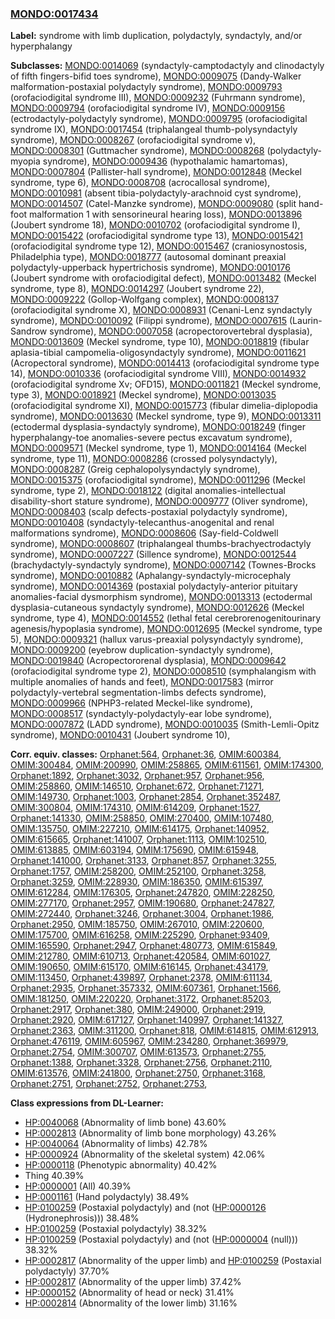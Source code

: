 
### [MONDO:0017434](http://purl.obolibrary.org/obo/MONDO_0017434)
**Label:** syndrome with limb duplication, polydactyly, syndactyly, and/or hyperphalangy

**Subclasses:** [MONDO:0014069](http://purl.obolibrary.org/obo/MONDO_0014069) (syndactyly-camptodactyly and clinodactyly of fifth fingers-bifid toes syndrome), [MONDO:0009075](http://purl.obolibrary.org/obo/MONDO_0009075) (Dandy-Walker malformation-postaxial polydactyly syndrome), [MONDO:0009793](http://purl.obolibrary.org/obo/MONDO_0009793) (orofaciodigital syndrome III), [MONDO:0009232](http://purl.obolibrary.org/obo/MONDO_0009232) (Fuhrmann syndrome), [MONDO:0009794](http://purl.obolibrary.org/obo/MONDO_0009794) (orofaciodigital syndrome IV), [MONDO:0009156](http://purl.obolibrary.org/obo/MONDO_0009156) (ectrodactyly-polydactyly syndrome), [MONDO:0009795](http://purl.obolibrary.org/obo/MONDO_0009795) (orofaciodigital syndrome IX), [MONDO:0017454](http://purl.obolibrary.org/obo/MONDO_0017454) (triphalangeal thumb-polysyndactyly syndrome), [MONDO:0008267](http://purl.obolibrary.org/obo/MONDO_0008267) (orofaciodigital syndrome v), [MONDO:0008301](http://purl.obolibrary.org/obo/MONDO_0008301) (Guttmacher syndrome), [MONDO:0008268](http://purl.obolibrary.org/obo/MONDO_0008268) (polydactyly-myopia syndrome), [MONDO:0009436](http://purl.obolibrary.org/obo/MONDO_0009436) (hypothalamic hamartomas), [MONDO:0007804](http://purl.obolibrary.org/obo/MONDO_0007804) (Pallister-hall syndrome), [MONDO:0012848](http://purl.obolibrary.org/obo/MONDO_0012848) (Meckel syndrome, type 6), [MONDO:0008708](http://purl.obolibrary.org/obo/MONDO_0008708) (acrocallosal syndrome), [MONDO:0010981](http://purl.obolibrary.org/obo/MONDO_0010981) (absent tibia-polydactyly-arachnoid cyst syndrome), [MONDO:0014507](http://purl.obolibrary.org/obo/MONDO_0014507) (Catel-Manzke syndrome), [MONDO:0009080](http://purl.obolibrary.org/obo/MONDO_0009080) (split hand-foot malformation 1 with sensorineural hearing loss), [MONDO:0013896](http://purl.obolibrary.org/obo/MONDO_0013896) (Joubert syndrome 18), [MONDO:0010702](http://purl.obolibrary.org/obo/MONDO_0010702) (orofaciodigital syndrome I), [MONDO:0015422](http://purl.obolibrary.org/obo/MONDO_0015422) (orofaciodigital syndrome type 13), [MONDO:0015421](http://purl.obolibrary.org/obo/MONDO_0015421) (orofaciodigital syndrome type 12), [MONDO:0015467](http://purl.obolibrary.org/obo/MONDO_0015467) (craniosynostosis, Philadelphia type), [MONDO:0018777](http://purl.obolibrary.org/obo/MONDO_0018777) (autosomal dominant preaxial polydactyly-upperback hypertrichosis syndrome), [MONDO:0010176](http://purl.obolibrary.org/obo/MONDO_0010176) (Joubert syndrome with orofaciodigital defect), [MONDO:0013482](http://purl.obolibrary.org/obo/MONDO_0013482) (Meckel syndrome, type 8), [MONDO:0014297](http://purl.obolibrary.org/obo/MONDO_0014297) (Joubert syndrome 22), [MONDO:0009222](http://purl.obolibrary.org/obo/MONDO_0009222) (Gollop-Wolfgang complex), [MONDO:0008137](http://purl.obolibrary.org/obo/MONDO_0008137) (orofaciodigital syndrome X), [MONDO:0008931](http://purl.obolibrary.org/obo/MONDO_0008931) (Cenani-Lenz syndactyly syndrome), [MONDO:0010092](http://purl.obolibrary.org/obo/MONDO_0010092) (Filippi syndrome), [MONDO:0007615](http://purl.obolibrary.org/obo/MONDO_0007615) (Laurin-Sandrow syndrome), [MONDO:0007058](http://purl.obolibrary.org/obo/MONDO_0007058) (acropectorovertebral dysplasia), [MONDO:0013609](http://purl.obolibrary.org/obo/MONDO_0013609) (Meckel syndrome, type 10), [MONDO:0018819](http://purl.obolibrary.org/obo/MONDO_0018819) (fibular aplasia-tibial campomelia-oligosyndactyly syndrome), [MONDO:0011621](http://purl.obolibrary.org/obo/MONDO_0011621) (Acropectoral syndrome), [MONDO:0014413](http://purl.obolibrary.org/obo/MONDO_0014413) (orofaciodigital syndrome type 14), [MONDO:0010336](http://purl.obolibrary.org/obo/MONDO_0010336) (orofaciodigital syndrome VIII), [MONDO:0014932](http://purl.obolibrary.org/obo/MONDO_0014932) (orofaciodigital syndrome Xv; OFD15), [MONDO:0011821](http://purl.obolibrary.org/obo/MONDO_0011821) (Meckel syndrome, type 3), [MONDO:0018921](http://purl.obolibrary.org/obo/MONDO_0018921) (Meckel syndrome), [MONDO:0013035](http://purl.obolibrary.org/obo/MONDO_0013035) (orofaciodigital syndrome XI), [MONDO:0015773](http://purl.obolibrary.org/obo/MONDO_0015773) (fibular dimelia-diplopodia syndrome), [MONDO:0013630](http://purl.obolibrary.org/obo/MONDO_0013630) (Meckel syndrome, type 9), [MONDO:0013311](http://purl.obolibrary.org/obo/MONDO_0013311) (ectodermal dysplasia-syndactyly syndrome), [MONDO:0018249](http://purl.obolibrary.org/obo/MONDO_0018249) (finger hyperphalangy-toe anomalies-severe pectus excavatum syndrome), [MONDO:0009571](http://purl.obolibrary.org/obo/MONDO_0009571) (Meckel syndrome, type 1), [MONDO:0014164](http://purl.obolibrary.org/obo/MONDO_0014164) (Meckel syndrome, type 11), [MONDO:0008286](http://purl.obolibrary.org/obo/MONDO_0008286) (crossed polysyndactyly), [MONDO:0008287](http://purl.obolibrary.org/obo/MONDO_0008287) (Greig cephalopolysyndactyly syndrome), [MONDO:0015375](http://purl.obolibrary.org/obo/MONDO_0015375) (orofaciodigital syndrome), [MONDO:0011296](http://purl.obolibrary.org/obo/MONDO_0011296) (Meckel syndrome, type 2), [MONDO:0018122](http://purl.obolibrary.org/obo/MONDO_0018122) (digital anomalies-intellectual disability-short stature syndrome), [MONDO:0009777](http://purl.obolibrary.org/obo/MONDO_0009777) (Oliver syndrome), [MONDO:0008403](http://purl.obolibrary.org/obo/MONDO_0008403) (scalp defects-postaxial polydactyly syndrome), [MONDO:0010408](http://purl.obolibrary.org/obo/MONDO_0010408) (syndactyly-telecanthus-anogenital and renal malformations syndrome), [MONDO:0008606](http://purl.obolibrary.org/obo/MONDO_0008606) (Say-field-Coldwell syndrome), [MONDO:0008607](http://purl.obolibrary.org/obo/MONDO_0008607) (triphalangeal thumbs-brachyectrodactyly syndrome), [MONDO:0007227](http://purl.obolibrary.org/obo/MONDO_0007227) (Sillence syndrome), [MONDO:0012544](http://purl.obolibrary.org/obo/MONDO_0012544) (brachydactyly-syndactyly syndrome), [MONDO:0007142](http://purl.obolibrary.org/obo/MONDO_0007142) (Townes-Brocks syndrome), [MONDO:0010882](http://purl.obolibrary.org/obo/MONDO_0010882) (Aphalangy-syndactyly-microcephaly syndrome), [MONDO:0014369](http://purl.obolibrary.org/obo/MONDO_0014369) (postaxial polydactyly-anterior pituitary anomalies-facial dysmorphism syndrome), [MONDO:0013313](http://purl.obolibrary.org/obo/MONDO_0013313) (ectodermal dysplasia-cutaneous syndactyly syndrome), [MONDO:0012626](http://purl.obolibrary.org/obo/MONDO_0012626) (Meckel syndrome, type 4), [MONDO:0014552](http://purl.obolibrary.org/obo/MONDO_0014552) (lethal fetal cerebrorenogenitourinary agenesis/hypoplasia syndrome), [MONDO:0012695](http://purl.obolibrary.org/obo/MONDO_0012695) (Meckel syndrome, type 5), [MONDO:0009321](http://purl.obolibrary.org/obo/MONDO_0009321) (hallux varus-preaxial polysyndactyly syndrome), [MONDO:0009200](http://purl.obolibrary.org/obo/MONDO_0009200) (eyebrow duplication-syndactyly syndrome), [MONDO:0019840](http://purl.obolibrary.org/obo/MONDO_0019840) (Acropectororenal dysplasia), [MONDO:0009642](http://purl.obolibrary.org/obo/MONDO_0009642) (orofaciodigital syndrome type 2), [MONDO:0008510](http://purl.obolibrary.org/obo/MONDO_0008510) (symphalangism with multiple anomalies of hands and feet), [MONDO:0017583](http://purl.obolibrary.org/obo/MONDO_0017583) (mirror polydactyly-vertebral segmentation-limbs defects syndrome), [MONDO:0009966](http://purl.obolibrary.org/obo/MONDO_0009966) (NPHP3-related Meckel-like syndrome), [MONDO:0008517](http://purl.obolibrary.org/obo/MONDO_0008517) (syndactyly-polydactyly-ear lobe syndrome), [MONDO:0007872](http://purl.obolibrary.org/obo/MONDO_0007872) (LADD syndrome), [MONDO:0010035](http://purl.obolibrary.org/obo/MONDO_0010035) (Smith-Lemli-Opitz syndrome), [MONDO:0010431](http://purl.obolibrary.org/obo/MONDO_0010431) (Joubert syndrome 10), 

**Corr. equiv. classes:** [Orphanet:564](http://www.orpha.net/ORDO/Orphanet_564), [Orphanet:36](http://www.orpha.net/ORDO/Orphanet_36), [OMIM:600384](http://purl.obolibrary.org/obo/OMIM_600384), [OMIM:300484](http://purl.obolibrary.org/obo/OMIM_300484), [OMIM:200990](http://purl.obolibrary.org/obo/OMIM_200990), [OMIM:258865](http://purl.obolibrary.org/obo/OMIM_258865), [OMIM:611561](http://purl.obolibrary.org/obo/OMIM_611561), [OMIM:174300](http://purl.obolibrary.org/obo/OMIM_174300), [Orphanet:1892](http://www.orpha.net/ORDO/Orphanet_1892), [Orphanet:3032](http://www.orpha.net/ORDO/Orphanet_3032), [Orphanet:957](http://www.orpha.net/ORDO/Orphanet_957), [Orphanet:956](http://www.orpha.net/ORDO/Orphanet_956), [OMIM:258860](http://purl.obolibrary.org/obo/OMIM_258860), [OMIM:146510](http://purl.obolibrary.org/obo/OMIM_146510), [Orphanet:672](http://www.orpha.net/ORDO/Orphanet_672), [Orphanet:71271](http://www.orpha.net/ORDO/Orphanet_71271), [OMIM:149730](http://purl.obolibrary.org/obo/OMIM_149730), [Orphanet:1003](http://www.orpha.net/ORDO/Orphanet_1003), [Orphanet:2854](http://www.orpha.net/ORDO/Orphanet_2854), [Orphanet:352487](http://www.orpha.net/ORDO/Orphanet_352487), [OMIM:300804](http://purl.obolibrary.org/obo/OMIM_300804), [OMIM:174310](http://purl.obolibrary.org/obo/OMIM_174310), [OMIM:614209](http://purl.obolibrary.org/obo/OMIM_614209), [Orphanet:1527](http://www.orpha.net/ORDO/Orphanet_1527), [Orphanet:141330](http://www.orpha.net/ORDO/Orphanet_141330), [OMIM:258850](http://purl.obolibrary.org/obo/OMIM_258850), [OMIM:270400](http://purl.obolibrary.org/obo/OMIM_270400), [OMIM:107480](http://purl.obolibrary.org/obo/OMIM_107480), [OMIM:135750](http://purl.obolibrary.org/obo/OMIM_135750), [OMIM:227210](http://purl.obolibrary.org/obo/OMIM_227210), [OMIM:614175](http://purl.obolibrary.org/obo/OMIM_614175), [Orphanet:140952](http://www.orpha.net/ORDO/Orphanet_140952), [OMIM:615665](http://purl.obolibrary.org/obo/OMIM_615665), [Orphanet:141007](http://www.orpha.net/ORDO/Orphanet_141007), [Orphanet:1113](http://www.orpha.net/ORDO/Orphanet_1113), [OMIM:102510](http://purl.obolibrary.org/obo/OMIM_102510), [OMIM:613885](http://purl.obolibrary.org/obo/OMIM_613885), [OMIM:603194](http://purl.obolibrary.org/obo/OMIM_603194), [OMIM:175690](http://purl.obolibrary.org/obo/OMIM_175690), [OMIM:615948](http://purl.obolibrary.org/obo/OMIM_615948), [Orphanet:141000](http://www.orpha.net/ORDO/Orphanet_141000), [Orphanet:3133](http://www.orpha.net/ORDO/Orphanet_3133), [Orphanet:857](http://www.orpha.net/ORDO/Orphanet_857), [Orphanet:3255](http://www.orpha.net/ORDO/Orphanet_3255), [Orphanet:1757](http://www.orpha.net/ORDO/Orphanet_1757), [OMIM:258200](http://purl.obolibrary.org/obo/OMIM_258200), [OMIM:252100](http://purl.obolibrary.org/obo/OMIM_252100), [Orphanet:3258](http://www.orpha.net/ORDO/Orphanet_3258), [Orphanet:3259](http://www.orpha.net/ORDO/Orphanet_3259), [OMIM:228930](http://purl.obolibrary.org/obo/OMIM_228930), [OMIM:186350](http://purl.obolibrary.org/obo/OMIM_186350), [OMIM:615397](http://purl.obolibrary.org/obo/OMIM_615397), [OMIM:612284](http://purl.obolibrary.org/obo/OMIM_612284), [OMIM:176305](http://purl.obolibrary.org/obo/OMIM_176305), [Orphanet:247820](http://www.orpha.net/ORDO/Orphanet_247820), [OMIM:228250](http://purl.obolibrary.org/obo/OMIM_228250), [OMIM:277170](http://purl.obolibrary.org/obo/OMIM_277170), [Orphanet:2957](http://www.orpha.net/ORDO/Orphanet_2957), [OMIM:190680](http://purl.obolibrary.org/obo/OMIM_190680), [Orphanet:247827](http://www.orpha.net/ORDO/Orphanet_247827), [OMIM:272440](http://purl.obolibrary.org/obo/OMIM_272440), [Orphanet:3246](http://www.orpha.net/ORDO/Orphanet_3246), [Orphanet:3004](http://www.orpha.net/ORDO/Orphanet_3004), [Orphanet:1986](http://www.orpha.net/ORDO/Orphanet_1986), [Orphanet:2950](http://www.orpha.net/ORDO/Orphanet_2950), [OMIM:185750](http://purl.obolibrary.org/obo/OMIM_185750), [OMIM:267010](http://purl.obolibrary.org/obo/OMIM_267010), [OMIM:220600](http://purl.obolibrary.org/obo/OMIM_220600), [OMIM:175700](http://purl.obolibrary.org/obo/OMIM_175700), [OMIM:616258](http://purl.obolibrary.org/obo/OMIM_616258), [OMIM:225290](http://purl.obolibrary.org/obo/OMIM_225290), [Orphanet:93409](http://www.orpha.net/ORDO/Orphanet_93409), [OMIM:165590](http://purl.obolibrary.org/obo/OMIM_165590), [Orphanet:2947](http://www.orpha.net/ORDO/Orphanet_2947), [Orphanet:480773](http://www.orpha.net/ORDO/Orphanet_480773), [OMIM:615849](http://purl.obolibrary.org/obo/OMIM_615849), [OMIM:212780](http://purl.obolibrary.org/obo/OMIM_212780), [OMIM:610713](http://purl.obolibrary.org/obo/OMIM_610713), [Orphanet:420584](http://www.orpha.net/ORDO/Orphanet_420584), [OMIM:601027](http://purl.obolibrary.org/obo/OMIM_601027), [OMIM:190650](http://purl.obolibrary.org/obo/OMIM_190650), [OMIM:615170](http://purl.obolibrary.org/obo/OMIM_615170), [OMIM:616145](http://purl.obolibrary.org/obo/OMIM_616145), [Orphanet:434179](http://www.orpha.net/ORDO/Orphanet_434179), [OMIM:113450](http://purl.obolibrary.org/obo/OMIM_113450), [Orphanet:439897](http://www.orpha.net/ORDO/Orphanet_439897), [Orphanet:2378](http://www.orpha.net/ORDO/Orphanet_2378), [OMIM:611134](http://purl.obolibrary.org/obo/OMIM_611134), [Orphanet:2935](http://www.orpha.net/ORDO/Orphanet_2935), [Orphanet:357332](http://www.orpha.net/ORDO/Orphanet_357332), [OMIM:607361](http://purl.obolibrary.org/obo/OMIM_607361), [Orphanet:1566](http://www.orpha.net/ORDO/Orphanet_1566), [OMIM:181250](http://purl.obolibrary.org/obo/OMIM_181250), [OMIM:220220](http://purl.obolibrary.org/obo/OMIM_220220), [Orphanet:3172](http://www.orpha.net/ORDO/Orphanet_3172), [Orphanet:85203](http://www.orpha.net/ORDO/Orphanet_85203), [Orphanet:2917](http://www.orpha.net/ORDO/Orphanet_2917), [Orphanet:380](http://www.orpha.net/ORDO/Orphanet_380), [OMIM:249000](http://purl.obolibrary.org/obo/OMIM_249000), [Orphanet:2919](http://www.orpha.net/ORDO/Orphanet_2919), [Orphanet:2920](http://www.orpha.net/ORDO/Orphanet_2920), [OMIM:617127](http://purl.obolibrary.org/obo/OMIM_617127), [Orphanet:140997](http://www.orpha.net/ORDO/Orphanet_140997), [Orphanet:141327](http://www.orpha.net/ORDO/Orphanet_141327), [Orphanet:2363](http://www.orpha.net/ORDO/Orphanet_2363), [OMIM:311200](http://purl.obolibrary.org/obo/OMIM_311200), [Orphanet:818](http://www.orpha.net/ORDO/Orphanet_818), [OMIM:614815](http://purl.obolibrary.org/obo/OMIM_614815), [OMIM:612913](http://purl.obolibrary.org/obo/OMIM_612913), [Orphanet:476119](http://www.orpha.net/ORDO/Orphanet_476119), [OMIM:605967](http://purl.obolibrary.org/obo/OMIM_605967), [OMIM:234280](http://purl.obolibrary.org/obo/OMIM_234280), [Orphanet:369979](http://www.orpha.net/ORDO/Orphanet_369979), [Orphanet:2754](http://www.orpha.net/ORDO/Orphanet_2754), [OMIM:300707](http://purl.obolibrary.org/obo/OMIM_300707), [OMIM:613573](http://purl.obolibrary.org/obo/OMIM_613573), [Orphanet:2755](http://www.orpha.net/ORDO/Orphanet_2755), [Orphanet:1388](http://www.orpha.net/ORDO/Orphanet_1388), [Orphanet:3328](http://www.orpha.net/ORDO/Orphanet_3328), [Orphanet:2756](http://www.orpha.net/ORDO/Orphanet_2756), [Orphanet:2110](http://www.orpha.net/ORDO/Orphanet_2110), [OMIM:613576](http://purl.obolibrary.org/obo/OMIM_613576), [OMIM:241800](http://purl.obolibrary.org/obo/OMIM_241800), [Orphanet:2750](http://www.orpha.net/ORDO/Orphanet_2750), [Orphanet:3168](http://www.orpha.net/ORDO/Orphanet_3168), [Orphanet:2751](http://www.orpha.net/ORDO/Orphanet_2751), [Orphanet:2752](http://www.orpha.net/ORDO/Orphanet_2752), [Orphanet:2753](http://www.orpha.net/ORDO/Orphanet_2753), 

**Class expressions from DL-Learner:**

- [HP:0040068](http://purl.obolibrary.org/obo/HP_0040068) (Abnormality of limb bone) 43.60%
- [HP:0002813](http://purl.obolibrary.org/obo/HP_0002813) (Abnormality of limb bone morphology) 43.26%
- [HP:0040064](http://purl.obolibrary.org/obo/HP_0040064) (Abnormality of limbs) 42.78%
- [HP:0000924](http://purl.obolibrary.org/obo/HP_0000924) (Abnormality of the skeletal system) 42.06%
- [HP:0000118](http://purl.obolibrary.org/obo/HP_0000118) (Phenotypic abnormality) 40.42%
- Thing 40.39%
- [HP:0000001](http://purl.obolibrary.org/obo/HP_0000001) (All) 40.39%
- [HP:0001161](http://purl.obolibrary.org/obo/HP_0001161) (Hand polydactyly) 38.49%
- [HP:0100259](http://purl.obolibrary.org/obo/HP_0100259) (Postaxial polydactyly) and (not ([HP:0000126](http://purl.obolibrary.org/obo/HP_0000126) (Hydronephrosis))) 38.48%
- [HP:0100259](http://purl.obolibrary.org/obo/HP_0100259) (Postaxial polydactyly) 38.32%
- [HP:0100259](http://purl.obolibrary.org/obo/HP_0100259) (Postaxial polydactyly) and (not ([HP:0000004](http://purl.obolibrary.org/obo/HP_0000004) (null))) 38.32%
- [HP:0002817](http://purl.obolibrary.org/obo/HP_0002817) (Abnormality of the upper limb) and [HP:0100259](http://purl.obolibrary.org/obo/HP_0100259) (Postaxial polydactyly) 37.70%
- [HP:0002817](http://purl.obolibrary.org/obo/HP_0002817) (Abnormality of the upper limb) 37.42%
- [HP:0000152](http://purl.obolibrary.org/obo/HP_0000152) (Abnormality of head or neck) 31.41%
- [HP:0002814](http://purl.obolibrary.org/obo/HP_0002814) (Abnormality of the lower limb) 31.16%


